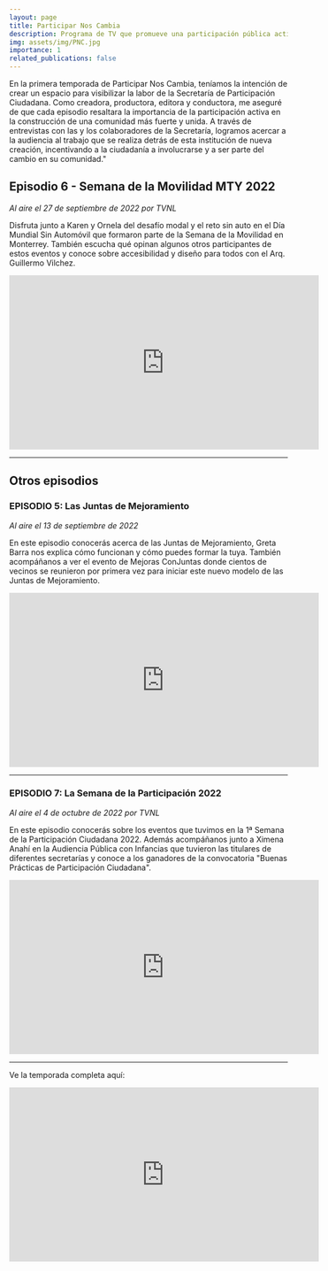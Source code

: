 ```yaml
---
layout: page
title: Participar Nos Cambia
description: Programa de TV que promueve una participación pública activa.
img: assets/img/PNC.jpg
importance: 1
related_publications: false
---
```


En la primera temporada de Participar Nos Cambia, teníamos la intención de crear un espacio para visibilizar la labor de la Secretaría de Participación Ciudadana. Como creadora, productora, editora y conductora, me aseguré de que cada episodio resaltara la importancia de la participación activa en la construcción de una comunidad más fuerte y unida. A través de entrevistas con las y los colaboradores de la Secretaría, logramos acercar a la audiencia al trabajo que se realiza detrás de esta institución de nueva creación, incentivando a la ciudadanía a involucrarse y a ser parte del cambio en su comunidad."

## Episodio 6 - Semana de la Movilidad MTY 2022

*Al aire el 27 de septiembre de 2022 por TVNL*

Disfruta junto a Karen y Ornela del desafío modal y el reto sin auto en el Día Mundial Sin Automóvil que formaron parte de la Semana de la Movilidad en Monterrey. También escucha qué opinan algunos otros participantes de estos eventos y conoce sobre accesibilidad y diseño para todos con el Arq. Guillermo Vilchez. 

<iframe width="560" height="315" src="https://www.youtube.com/embed/xu-nDV6ug2k?si=mHA0GFPjJyXxQ5uA" title="YouTube video player" frameborder="0" allow="accelerometer; autoplay; clipboard-write; encrypted-media; gyroscope; picture-in-picture; web-share" referrerpolicy="strict-origin-when-cross-origin" allowfullscreen></iframe>

---

## Otros episodios

### EPISODIO 5: Las Juntas de Mejoramiento

*Al aire el 13 de septiembre de 2022*

En este episodio conocerás acerca de las Juntas de Mejoramiento, Greta Barra nos explica cómo funcionan y cómo puedes formar la tuya. También acompáñanos a ver el evento de Mejoras ConJuntas donde cientos de vecinos se reunieron por primera vez para iniciar este nuevo modelo de las Juntas de Mejoramiento.

<iframe width="560" height="315" src="https://www.youtube.com/embed/6njMI1P07B4?si=H7yMulGRHgSdvPuf" title="YouTube video player" frameborder="0" allow="accelerometer; autoplay; clipboard-write; encrypted-media; gyroscope; picture-in-picture; web-share" referrerpolicy="strict-origin-when-cross-origin" allowfullscreen></iframe>

---

### EPISODIO 7: La Semana de la Participación 2022

*Al aire el 4 de octubre de 2022 por TVNL*

En este episodio conocerás sobre los eventos que tuvimos en la 1ª Semana de la Participación Ciudadana 2022. Además acompáñanos junto a Ximena Anahí en la Audiencia Pública con Infancias que tuvieron las titulares de diferentes secretarías y conoce a los ganadores de la convocatoria "Buenas Prácticas de Participación Ciudadana".

<iframe width="560" height="315" src="https://www.youtube.com/embed/RivOoWjZgQk?si=Q4M-Bbi8o0aLXYg4" title="YouTube video player" frameborder="0" allow="accelerometer; autoplay; clipboard-write; encrypted-media; gyroscope; picture-in-picture; web-share" referrerpolicy="strict-origin-when-cross-origin" allowfullscreen></iframe>

---

Ve la temporada completa aquí:

<iframe width="560" height="315" src="https://www.youtube.com/embed/videoseries?si=UZWEZ5gSiVw8Ik_K&amp;list=PLt0spxLnkCjylBUPZoWwnrXBbWfd4AfdN" title="YouTube video player" frameborder="0" allow="accelerometer; autoplay; clipboard-write; encrypted-media; gyroscope; picture-in-picture; web-share" referrerpolicy="strict-origin-when-cross-origin" allowfullscreen></iframe>